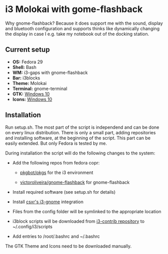 # i3 Molokai with gome-flashback

Why gnome-flashback? Because it does support me with the sound, display and bluetooth configuration and supports thinks like dynamically changing the display in case I e.g. take my notebook out of the docking station.

## Current setup

* **OS:** Fedora 29
* **Shell:** Bash
* **WM:** i3-gaps with gnome-flashback
* **Bar:** i3blocks
* **Theme:** Molokai
* **Terminal:** gnome-terminal
* **GTK:** [Windows 10](https://www.gnome-look.org/p/1013482/)
* **Icons:** [Windows 10](https://github.com/B00merang-Artwork/Windows-10)

## Installation

Run setup.sh. The most part of the script is independend and can be done on every linux distribution. There is only a small part, adding repositories and installing software, at the beginning of the script. This part can be easily extended. But only Fedora is tested by me.

During installation the script will do the following changes to the system:

* Add the following repos from fedora copr:

  * [pkgbot/pkgs](https://copr.fedorainfracloud.org/coprs/pkgbot/pkgs/) for the i3 environment

  * [victoroliveira/gnome-flashback](https://copr.fedorainfracloud.org/coprs/victoroliveira/gnome-flashback/) for gnome-flashback

* Install required software (see setup.sh for details)

* Install [csxr's i3-gnome](https://github.com/csxr/i3-gnome) integration

* Files from the config folder will be symlinked to the appropriate location

* i3block scripts will be downloaded from [i3-contrib repository](https://github.com/vivien/i3blocks-contrib) to ~/.config/i3/scripts

* Add entries to /root/.bashrc and ~/.bashrc

The GTK Theme and Icons need to be downloaded manually.
